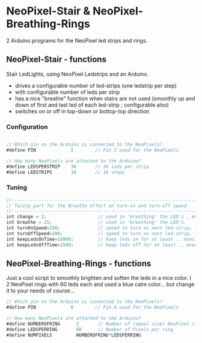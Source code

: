 # NeoPixel-Stair & NeoPixel-Breathing-Rings
2 Arduino programs for the NeoPixel led strips and rings.

## NeoPixel-Stair - functions
Stair LedLights, using NeoPixel Ledstrips and an Arduino.

- drives a configurable number of led-strips (one ledstrip per step)
- with configurable number of leds per strip
- has a nice "breathe" function when stairs are not used (smoothly up and down of first and last led of each led-strip ; configurable also)
- switches on or off in top-down or bottop-top direction
  

### Configuration

```javascript

// Which pin on the Arduino is connected to the NeoPixels?
#define PIN             5        // Pin 5 used for the NeoPixels

// How many NeoPixels are attached to the Arduino?
#define LEDSPERSTRIP    36       // 36 leds per strip
#define LEDSTRIPS       16       // 16 steps
```


### Tuning
```javascript
//-------------------------------------------------------------------------
// Tuning part for the Breathe effect en turn-on and turn-off speed 
//-------------------------------------------------------------------------
int change = 2;                   // used in 'breathing' the LED's , make value smalle to make it smoother, or higher to make it faster
int breathe = 25;                 // used in 'breathing' the LED's.
int turnOnSpeed=250;              // speed to turn on next led-strip, in msec between next strip
int turnOffSpeed=100;             // speed to turn on next led-strip, in msec between next strip
int keepLedsOnTime=18000;         // keep leds on for at least .. msec.
int keepLedsOffTime=1500;         // keep leds off for at least .. msec.
```


## NeoPixel-Breathing-Rings - functions
Just a cool script to smoothly brighten and soften the leds in a nice color.
I 2 NeoPixel rings with 60 leds each and used a blue calm color... but change it to your needs of course...

```javascript
// Which pin on the Arduino is connected to the NeoPixels?
#define PIN             6        // Pin 6 used for the NeoPixels

// How many NeoPixels are attached to the Arduino?
#define NUMBEROFRING      2       // Number of (equal size) NeoPixel rings
#define LEDSPERRING       60      // Number of Pixels per ring
#define NUMPIXELS         NUMBEROFRING*LEDSPERRING 
```
